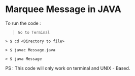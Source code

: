 # Marquee Message in JAVA
To run the code :

> `Go to Terminal `
```
> $ cd <Directory to file>

> $ javac Message.java

> $ java Message
  ```
PS : This code will only work on terminal and UNIX - Based.
